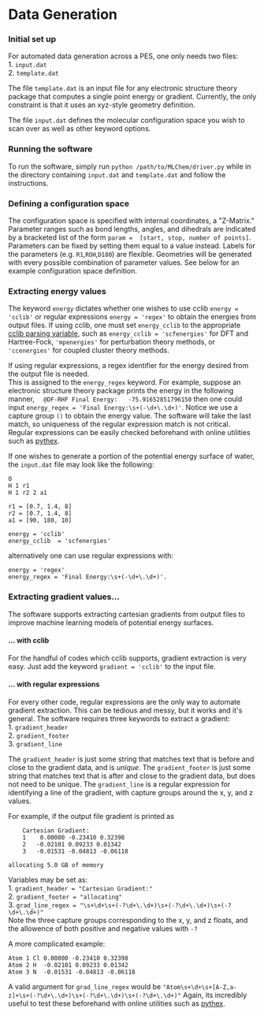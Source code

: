 # Data Generation

### Initial set up
For automated data generation across a PES, one only needs two files:    
    1. `input.dat`   
    2. `template.dat`  

The file `template.dat` is an input file for any electronic structure theory package that computes a single point energy or gradient.
Currently, the only constraint is that it uses an xyz-style geometry definition.

The file `input.dat` defines the molecular configuration space you wish to scan over as well as other keyword options. 
### Running the software
To run the software, simply run `python /path/to/MLChem/driver.py` while in the directory containing `input.dat` and `template.dat` and follow the instructions.

### Defining a configuration space
The configuration space is specified with internal coordinates, a "Z-Matrix." 
Parameter ranges such as bond lengths, angles, and dihedrals are indicated by a bracketed list of the form `param =  [start, stop, number of points]`. 
Parameters can be fixed by setting them equal to a value instead. 
Labels for the parameters (e.g. `R1`,`ROH`,`D180`) are flexible. 
Geometries will be generated with every possible combination of parameter values.
See below for an example configuration space definition.

### Extracting energy values
The keyword `energy` dictates whether one wishes to use cclib `energy = 'cclib'` or regular expressions `energy = 'regex'` to obtain the energies from output files. 
If using cclib, one must set `energy_cclib` to the appropriate [cclib parsing variable](https://cclib.github.io/data.html), such as `energy_cclib = 'scfenergies'` for DFT and Hartree-Fock, `'mpenergies'` for perturbation theory methods, or `'ccenergies'` for coupled cluster theory methods.

If using regular expressions, a regex identifier for the energy desired from the output file is needed.  
This is assigned to the `energy_regex` keyword. 
For example, suppose an electronic structure theory package prints the energy in the following manner, `  @DF-RHF Final Energy:   -75.91652851796150`
then one could input `energy_regex = 'Final Energy:\s+(-\d+\.\d+)'`. 
Notice we use a capture group `()` to obtain the energy value.
The software will take the last match, so uniqueness of the regular expression match is not critical.
Regular expressions can be easily checked beforehand with online utilities such as [pythex](https://pythex.org/).


If one wishes to generate a portion of the potential energy surface of water, the `input.dat` file may look like the following:

```
O  
H 1 r1  
H 1 r2 2 a1  

r1 = [0.7, 1.4, 8]  
r2 = [0.7, 1.4, 8]
a1 = [90, 180, 10]

energy = 'cclib'
energy_cclib  = 'scfenergies'

```

alternatively one can use regular expressions with: 

```
energy = 'regex'
energy_regex = 'Final Energy:\s+(-\d+\.\d+)'. 
```

### Extracting gradient values...
The software supports extracting cartesian gradients from output files to improve machine learning models of potential energy surfaces.

#### ... with cclib
For the handful of codes which cclib supports, gradient extraction is very easy. Just add the keyword `gradient = 'cclib'` to the input file.

#### ... with regular expressions 
For every other code, regular expressions are the only way to automate gradient extraction.
This can be tedious and messy, but it works and it's general. 
The software requires three keywords to extract a gradient:  
    1. `gradient_header`   
    2. `gradient_footer`  
    3. `gradient_line`  

The `gradient_header` is just some string that matches text that is before and close to the gradient data, and is *unique*.
The `gradient_footer` is just some string that matches text that is after and close to the gradient data, but does not need to be unique.
The `gradient_line` is a regular expression for identifying a line of the gradient, with capture groups around the x, y, and z values.  
  
For example, if the output file gradient is printed as 
```
    Cartesian Gradient:
    1    0.00000 -0.23410 0.32398 
    2   -0.02101 0.09233 0.01342   
    3   -0.01531 -0.04813 -0.06118

allocating 5.0 GB of memory
```
Variables may be set as:  
    1. `gradient_header = "Cartesian Gradient:"`  
    2. `gradient_footer = "allocating"`  
    3. `grad_line_regex = "\s+\d+\s+(-?\d+\.\d+)\s+(-?\d+\.\d+)\s+(-?\d+\.\d+)"`  
Note the three capture groups corresponding to the x, y, and z floats, and the allowence of both positive and negative values with `-?`

A more complicated example:
```
Atom 1 Cl 0.00000 -0.23410 0.32398 
Atom 2 H  -0.02101 0.09233 0.01342   
Atom 3 N  -0.01531 -0.04813 -0.06118
```
A valid argument for `grad_line_regex` would be `"Atom\s+\d+\s+[A-Z,a-z]+\s+(-?\d+\.\d+)\s+(-?\d+\.\d+)\s+(-?\d+\.\d+)"`
Again, its incredibly useful to test these beforehand with online utilities such as [pythex](https://pythex.org/).

